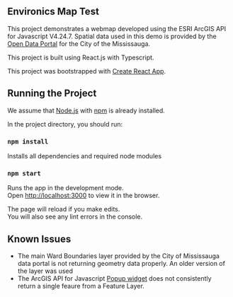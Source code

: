 ## Environics Map Test

This project demonstrates a webmap developed using the ESRI ArcGIS API for Javascript V4.24.7. Spatial data used in this demo is provided by the [Open Data Portal](https://data.mississauga.ca/) for the City of the Mississauga.

This project is built using React.js with Typescript.

This project was bootstrapped with [Create React App](https://github.com/facebook/create-react-app).

## Running the Project

We assume that [Node.js](https://nodejs.org/en/) with [npm](https://www.npmjs.com/) is already installed.

In the project directory, you should run:

### `npm install`

Installs all dependencies and required node modules

### `npm start`

Runs the app in the development mode.\
Open [http://localhost:3000](http://localhost:3000) to view it in the browser.

The page will reload if you make edits.\
You will also see any lint errors in the console.

## Known Issues

- The main Ward Boundaries layer provided by the City of Mississauga data portal is not returning geometry data properly. An older version of the layer was used
- The ArcGIS API for Javascript [Popup widget](https://developers.arcgis.com/javascript/latest/api-reference/esri-widgets-Popup.html) does not consistently return a single feaure from a Feature Layer.
